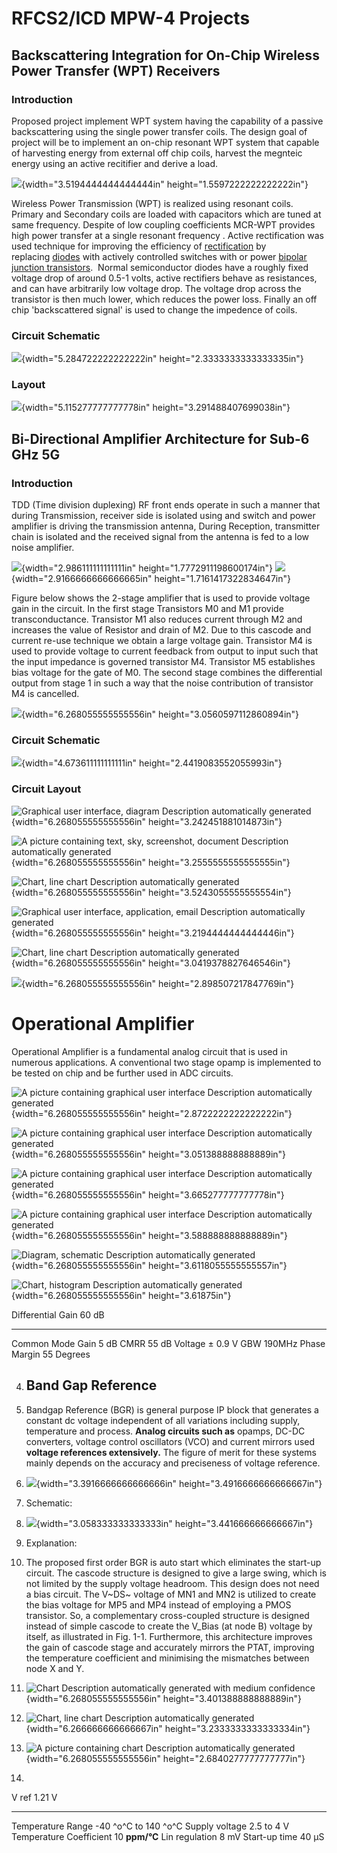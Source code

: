 RFCS2/ICD MPW-4 Projects
========================

Backscattering Integration for On-Chip Wireless Power Transfer (WPT) Receivers
------------------------------------------------------------------------------

### **Introduction**

Proposed project implement WPT system having the capability of a passive
backscattering using the single power transfer coils. The design goal of
project will be to implement an on-chip resonant WPT system that capable
of harvesting energy from external off chip coils, harvest the megnteic
energy using an active recitifier and derive a load.

![](media/1.png){width="3.5194444444444444in"
height="1.5597222222222222in"}

Wireless Power Transmission (WPT) is realized using resonant coils.
Primary and Secondary coils are loaded with capacitors which are tuned
at same frequency. Despite of low coupling coefficients MCR-WPT provides
high power transfer at a single resonant frequency . Active
rectification was used technique for improving the efficiency
of [rectification](https://en.wikipedia.org/wiki/Rectifier) by
replacing [diodes](https://en.wikipedia.org/wiki/Diode) with actively
controlled switches with or power [bipolar junction
transistors](https://en.wikipedia.org/wiki/Bipolar_junction_transistor). 
Normal semiconductor diodes have a roughly fixed voltage drop of around
0.5-1 volts, active rectifiers behave as resistances, and can have
arbitrarily low voltage drop. The voltage drop across the transistor is
then much lower, which reduces the power loss. Finally an off chip
'backscattered signal' is used to change the impedence of coils.

### **Circuit Schematic**

![](media/2.png){width="5.284722222222222in"
height="2.3333333333333335in"}

### **Layout**

![](media/3.png){width="5.115277777777778in"
height="3.291488407699038in"}

Bi-Directional Amplifier Architecture for Sub-6 GHz 5G
------------------------------------------------------

### **Introduction**

TDD (Time division duplexing) RF front ends operate in such a manner
that during Transmission, receiver side is isolated using and switch and
power amplifier is driving the transmission antenna, During Reception,
transmitter chain is isolated and the received signal from the antenna
is fed to a low noise amplifier.

![](media/4.png){width="2.986111111111111in"
height="1.7772911198600174in"}
![](media/5.png){width="2.9166666666666665in"
height="1.7161417322834647in"}

Figure below shows the 2-stage amplifier that is used to provide voltage
gain in the circuit. In the first stage Transistors M0 and M1 provide
transconductance. Transistor M1 also reduces current through M2 and
increases the value of Resistor and drain of M2. Due to this cascode and
current re-use technique we obtain a large voltage gain. Transistor M4
is used to provide voltage to current feedback from output to input such
that the input impedance is governed transistor M4. Transistor M5
establishes bias voltage for the gate of M0. The second stage combines
the differential output from stage 1 in such a way that the noise
contribution of transistor M4 is cancelled.

![](media/6.png){width="6.268055555555556in"
height="3.0560597112860894in"}

### **Circuit Schematic**

![](media/7.png){width="4.673611111111111in"
height="2.4419083552055993in"}

### **Circuit Layout**

![Graphical user interface, diagram Description automatically
generated](media/8.png){width="6.268055555555556in"
height="3.242451881014873in"}

![A picture containing text, sky, screenshot, document Description
automatically generated](media/9.png){width="6.268055555555556in"
height="3.2555555555555555in"}

![Chart, line chart Description automatically
generated](media/10.png){width="6.268055555555556in"
height="3.5243055555555554in"}

![Graphical user interface, application, email Description automatically
generated](media/11.png){width="6.268055555555556in"
height="3.2194444444444446in"}

![Chart, line chart Description automatically
generated](media/12.png){width="6.268055555555556in"
height="3.0419378827646546in"}

![](media/13.png){width="6.268055555555556in"
height="2.898507217847769in"}

Operational Amplifier
=====================

Operational Amplifier is a fundamental analog circuit that is used in
numerous applications. A conventional two stage opamp is implemented to
be tested on chip and be further used in ADC circuits.

![A picture containing graphical user interface Description
automatically generated](media/14.png){width="6.268055555555556in"
height="2.8722222222222222in"}

![A picture containing graphical user interface Description
automatically generated](media/15.png){width="6.268055555555556in"
height="3.051388888888889in"}

![A picture containing graphical user interface Description
automatically generated](media/16.png){width="6.268055555555556in"
height="3.665277777777778in"}

![A picture containing graphical user interface Description
automatically generated](media/17.png){width="6.268055555555556in"
height="3.588888888888889in"}

![Diagram, schematic Description automatically
generated](media/18.png){width="6.268055555555556in"
height="3.6118055555555557in"}

![Chart, histogram Description automatically
generated](media/19.png){width="6.268055555555556in"
height="3.61875in"}

  Differential Gain   60 dB
  ------------------- ---------------
  Common Mode Gain    5 dB
  CMRR                55 dB
  Voltage             $\pm \ 0.9$ V
  GBW                 190MHz
  Phase Margin        55 Degrees

4)  Band Gap Reference
    ------------------

5)  Bandgap Reference (BGR) is general purpose IP block that generates a
    constant dc voltage independent of all variations including supply,
    temperature and process. **Analog circuits such as** opamps, DC-DC
    converters, voltage control oscillators (VCO) and current mirrors
    used **voltage references extensively.** The figure of merit for
    these systems mainly depends on the accuracy and preciseness of
    voltage reference.

6)  ![](media/20.png){width="3.3916666666666666in"
    height="3.4916666666666667in"}

7)  Schematic:

8)  ![](media/21.emf){width="3.058333333333333in"
    height="3.441666666666667in"}

9)  Explanation:

10) The proposed first order BGR is auto start which eliminates the
    start-up circuit. The cascode structure is designed to give a large
    swing, which is not limited by the supply voltage headroom. This
    design does not need a bias circuit. The V~DS~ voltage of MN1 and
    MN2 is utilized to create the bias voltage for MP5 and MP4 instead
    of employing a PMOS transistor. So, a complementary cross-coupled
    structure is designed instead of simple cascode to create the
    V\_Bias (at node B) voltage by itself, as illustrated in Fig. 1-1.
    Furthermore, this architecture improves the gain of cascode stage
    and accurately mirrors the PTAT, improving the temperature
    coefficient and minimising the mismatches between node X and Y.

11) ![Chart Description automatically generated with medium
    confidence](media/22.png){width="6.268055555555556in"
    height="3.401388888888889in"}

12) ![Chart, line chart Description automatically
    generated](media/23.png){width="6.266666666666667in"
    height="3.2333333333333334in"}

13) ![A picture containing chart Description automatically
    generated](media/24.png){width="6.268055555555556in"
    height="2.6840277777777777in"}

14) 

  V ref                     1.21 V
  ------------------------- ----------------------
  Temperature Range         -40 ^o^C to 140 ^o^C
  Supply voltage            2.5 to 4 V
  Temperature Coefficient   10 **ppm/°C**
  Lin regulation            8 mV
  Start-up time             40 µS

